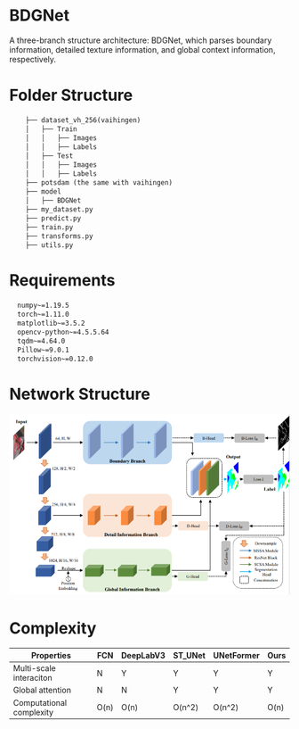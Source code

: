 # BDGNet
 A three-branch structure architecture: BDGNet, which parses boundary information, detailed texture information, and global context information, respectively.
# Folder Structure
        ├── dataset_vh_256(vaihingen)
        │   ├── Train
        │   │   ├── Images
        │   │   ├── Labels
        │   ├── Test
        │   │   ├── Images
        │   │   ├── Labels
        ├── potsdam (the same with vaihingen)
        ├── model
        │   ├── BDGNet
        ├── my_dataset.py
        ├── predict.py
        ├── train.py
        ├── transforms.py
        ├── utils.py
# Requirements
      numpy~=1.19.5
      torch~=1.11.0
      matplotlib~=3.5.2
      opencv-python~=4.5.5.64
      tqdm~=4.64.0
      Pillow~=9.0.1
      torchvision~=0.12.0
# Network Structure
![image](https://github.com/sfocxic/BDGNet/blob/main/fig/Network_Structure.png)
# Complexity
|**Properties**|**FCN**|**DeepLabV3**|**ST_UNet**|**UNetFormer**|**Ours**|
|---|---|---|---|---|---|
|Multi-scale interaciton|N|Y|Y|Y|Y|
|Global attention|N|N|Y|Y|Y|
|Computational complexity|O(n)|O(n)|O(n^2)|O(n^2)|O(n)|
      
      



